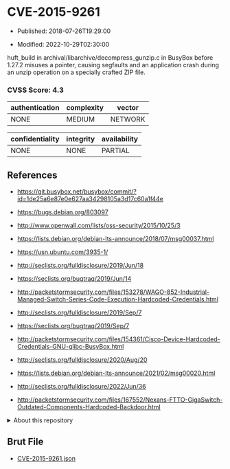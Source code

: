# CVE-2015-9261

- Published: 2018-07-26T19:29:00

- Modified: 2022-10-29T02:30:00

huft_build in archival/libarchive/decompress_gunzip.c in BusyBox before 1.27.2 misuses a pointer, causing segfaults and an application crash during an unzip operation on a specially crafted ZIP file.

### CVSS Score: **4.3**

| authentication | complexity | vector |
| --- | --- | --- |
| NONE | MEDIUM | NETWORK |

| confidentiality | integrity | availability |
| --- | --- | --- |
| NONE | NONE | PARTIAL |

## References

* https://git.busybox.net/busybox/commit/?id=1de25a6e87e0e627aa34298105a3d17c60a1f44e

* https://bugs.debian.org/803097

* http://www.openwall.com/lists/oss-security/2015/10/25/3

* https://lists.debian.org/debian-lts-announce/2018/07/msg00037.html

* https://usn.ubuntu.com/3935-1/

* http://seclists.org/fulldisclosure/2019/Jun/18

* https://seclists.org/bugtraq/2019/Jun/14

* http://packetstormsecurity.com/files/153278/WAGO-852-Industrial-Managed-Switch-Series-Code-Execution-Hardcoded-Credentials.html

* http://seclists.org/fulldisclosure/2019/Sep/7

* https://seclists.org/bugtraq/2019/Sep/7

* http://packetstormsecurity.com/files/154361/Cisco-Device-Hardcoded-Credentials-GNU-glibc-BusyBox.html

* http://seclists.org/fulldisclosure/2020/Aug/20

* https://lists.debian.org/debian-lts-announce/2021/02/msg00020.html

* http://seclists.org/fulldisclosure/2022/Jun/36

* http://packetstormsecurity.com/files/167552/Nexans-FTTO-GigaSwitch-Outdated-Components-Hardcoded-Backdoor.html

<details>
<summary>About this repository</summary> 

  This repository is part of the project [Live Hack CVE](https://github.com/Live-Hack-CVE). Main website can be found [www.live-hack.org](https://www.live-hack.org) 
  
  Made by [Sn0wAlice](https://github.com/Sn0wAlice) for the people that care about security and need to have a feed of the latest CVEs. Hope you enjoy it, don't forget to star the repo and follow me on [Twitter](https://twitter.com/Sn0wAlice) and [Github](https://github.com/Sn0wAlice). And that is my [personnal website](https://www.alice-snow.me/)

  - [Home Page](https://github.com/Live-Hack-CVE)
  - [Framework](https://github.com/Live-Hack-CVE/cve-framework)
  - [CVE database](https://github.com/Live-Hack-CVE/full_database)
  - [Changelog](https://github.com/Live-Hack-CVE/Changelog)
</details>

## Brut File

* [CVE-2015-9261.json](https://raw.githubusercontent.com/Live-Hack-CVE/full_database/main/cves/2015/CVE-2015-9261.json)

